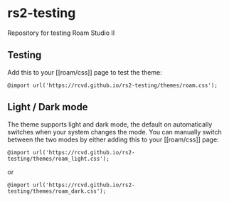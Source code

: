# rs2-testing
Repository for testing Roam Studio II

## Testing
Add this to your [[roam/css]] page to test the theme:

```
@import url('https://rcvd.github.io/rs2-testing/themes/roam.css');
```

## Light / Dark mode
The theme supports light and dark mode, the default on automatically switches when your system changes the mode. You can manually switch between the two modes by either adding this to your [[roam/css]] page:

```
@import url('https://rcvd.github.io/rs2-testing/themes/roam_light.css');
```

or

```
@import url('https://rcvd.github.io/rs2-testing/themes/roam_dark.css');
```
